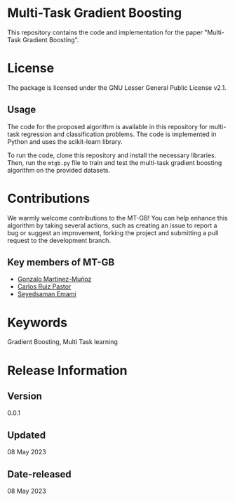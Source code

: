 # Multi-Task Gradient Boosting

This repository contains the code and implementation for the paper "Multi-Task Gradient Boosting".

# License
The package is licensed under the GNU Lesser General Public License v2.1.


## Usage

The code for the proposed algorithm is available in this repository for multi-task regression and classification problems. The code is implemented in Python and uses the scikit-learn library.

To run the code, clone this repository and install the necessary libraries. Then, run the `mtgb.py` file to train and test the multi-task gradient boosting algorithm on the provided datasets.



# Contributions

We warmly welcome contributions to the MT-GB! You can help enhance this algorithm by taking several actions, such as creating an issue to report a bug or suggest an improvement, forking the project and submitting a pull request to the development branch.

## Key members of MT-GB
* [Gonzalo Martínez-Muñoz](https://github.com/gmarmu)
* [Carlos Ruiz Pastor](https://github.com/carlosruizp)
* [Seyedsaman Emami](https://github.com/samanemami/)


# Keywords
Gradient Boosting, Multi Task learning

# Release Information

## Version
0.0.1

## Updated
08 May 2023

## Date-released
08 May 2023
